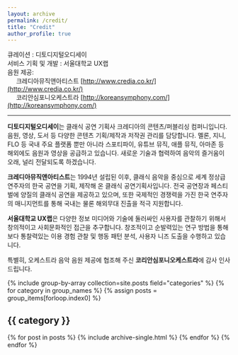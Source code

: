 ```yaml
---
layout: archive
permalink: /credit/
title: "Credit"
author_profile: true
---
```


<!-- 클래식 메이트는 서울대학교 UX랩과 클래식 공연 기획사 크레디아가 공동으로 개발한 스마트 스피커 서비스입니다. 

모든 음원은 크레디아가 제공합니다. -->

<!-- <figure>
  <center><img src="{{ '/assets/images/land-logo.png' | relative_url }}" alt="fork Minimal Mistakes" width="100"></center>
</figure>
 -->
<!-- 
> 서울대학교 UX 랩 :
> 대화형 서비스에 최적화된 대화 플로우 디자인 및 사용자 중심적인 요소에 기반한 서비스 개발

> 크레디아 : 
> 클래식 음악의 대중화에 맞춘 전문적인 콘텐츠 기획 및 양질의 음원 제공

 -->
큐레이션 : 디토디지털오디세이 <br>
서비스 기획 및 개발 : 서울대학교 UX랩 <br>
음원 제공: <br>
&nbsp;&nbsp;&nbsp;&nbsp; 크레디아뮤직앤아티스트 [http://www.credia.co.kr/](http://www.credia.co.kr/) <br>
&nbsp;&nbsp;&nbsp;&nbsp; 코리안심포니오케스트라 [http://koreansymphony.com/](http://koreansymphony.com/)

---

**디토디지털오디세이**는 클래식 공연 기획사 크레디아의 콘텐츠/퍼블리싱 컴퍼니입니다. 음원, 영상, 도서 등 다양한 콘텐츠 기획/제작과 저작권 관리를 담당합니다. 멜론, 지니, FLO 등 국내 주요 플랫폼 뿐만 아니라 스포티파이, 유튜브 뮤직, 애플 뮤직, 아마존 등 해외에도 음원과 영상을 공급하고 있습니다. 새로운 기술과 협력하여 음악의 즐거움이 오래, 널리 전달되도록 하겠습니다.

**크레디아뮤직앤아티스트**는 1994년 설립된 이후, 클래식 음악을 중심으로 세계 정상급 연주자의 한국 공연을 기획, 제작해 온 클래식 공연기획사입니다. 전국 공연장과 페스티벌에 양질의 클래식 공연을 제공하고 있으며, 또한 국제적인 경쟁력을 가진 한국 연주자의 매니지먼트를 통해 국내는 물론 해외무대 진출을 적극 지원합니다.

**서울대학교 UX랩**은 다양한 정보 미디어와 기술에 둘러싸인 사용자를 관찰하기 위해서 창의적이고 사회문화적인 접근을 추구합니다. 창조적이고 순발력있는 연구 방법을 통해 보다 통찰력있는 이용 경험 관찰 및 행동 패턴 분석, 사용자 니즈 도출을 수행하고 있습니다.

특별히, 오케스트라 음악 음원 제공에 협조해 주신 **코리안심포니오케스트라**에 감사 인사 드립니다. 

<!-- <figure>
  <center><img src="{{ '/assets/images/credia.png' | relative_url }}" alt="fork Minimal Mistakes" width="100"></center>
</figure> -->

{% include group-by-array collection=site.posts field="categories" %}
{% for category in group_names %}
  {% assign posts = group_items[forloop.index0] %}
  <h2 id="{{ category | slugify }}" class="archive__subtitle">{{ category }}</h2>
  {% for post in posts %}
    {% include archive-single.html %}
  {% endfor %}
{% endfor %}
